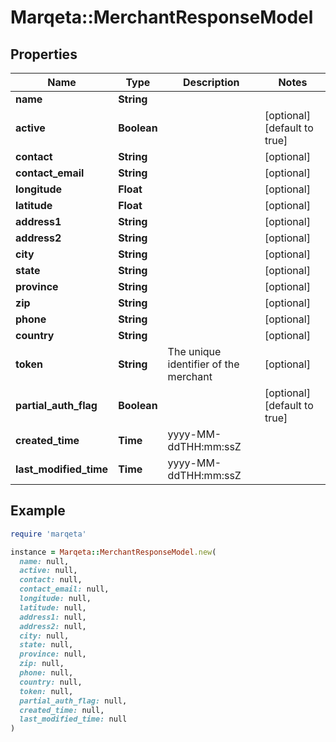 # Marqeta::MerchantResponseModel

## Properties

| Name | Type | Description | Notes |
| ---- | ---- | ----------- | ----- |
| **name** | **String** |  |  |
| **active** | **Boolean** |  | [optional][default to true] |
| **contact** | **String** |  | [optional] |
| **contact_email** | **String** |  | [optional] |
| **longitude** | **Float** |  | [optional] |
| **latitude** | **Float** |  | [optional] |
| **address1** | **String** |  | [optional] |
| **address2** | **String** |  | [optional] |
| **city** | **String** |  | [optional] |
| **state** | **String** |  | [optional] |
| **province** | **String** |  | [optional] |
| **zip** | **String** |  | [optional] |
| **phone** | **String** |  | [optional] |
| **country** | **String** |  | [optional] |
| **token** | **String** | The unique identifier of the merchant | [optional] |
| **partial_auth_flag** | **Boolean** |  | [optional][default to true] |
| **created_time** | **Time** | yyyy-MM-ddTHH:mm:ssZ |  |
| **last_modified_time** | **Time** | yyyy-MM-ddTHH:mm:ssZ |  |

## Example

```ruby
require 'marqeta'

instance = Marqeta::MerchantResponseModel.new(
  name: null,
  active: null,
  contact: null,
  contact_email: null,
  longitude: null,
  latitude: null,
  address1: null,
  address2: null,
  city: null,
  state: null,
  province: null,
  zip: null,
  phone: null,
  country: null,
  token: null,
  partial_auth_flag: null,
  created_time: null,
  last_modified_time: null
)
```


